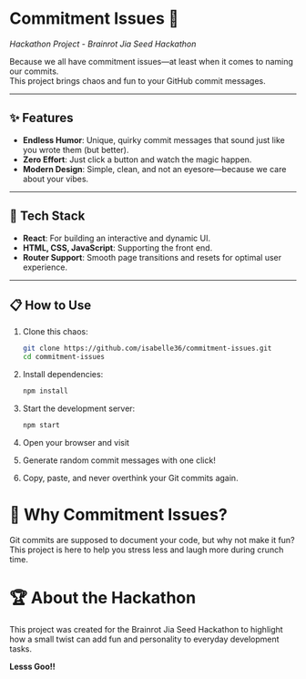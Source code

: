 # Commitment Issues 🚀  
*Hackathon Project - Brainrot Jia Seed Hackathon*  

Because we all have commitment issues—at least when it comes to naming our commits.  
This project brings chaos and fun to your GitHub commit messages.  

---

## ✨ Features  
- **Endless Humor**: Unique, quirky commit messages that sound just like you wrote them (but better).  
- **Zero Effort**: Just click a button and watch the magic happen.  
- **Modern Design**: Simple, clean, and not an eyesore—because we care about your vibes.  

---

## 🎨 Tech Stack  
- **React**: For building an interactive and dynamic UI.  
- **HTML, CSS, JavaScript**: Supporting the front end.  
- **Router Support**: Smooth page transitions and resets for optimal user experience.  
---


## 📋 How to Use  

1. Clone this chaos:  
    ```bash  
   git clone https://github.com/isabelle36/commitment-issues.git  
   cd commitment-issues  
2. Install dependencies:
   ```bash
   npm install
3. Start the development server:
   ```bash
   npm start
4. Open your browser and visit

5. Generate random commit messages with one click!
   
6. Copy, paste, and never overthink your Git commits again.

# 🤔 Why Commitment Issues?
Git commits are supposed to document your code, but why not make it fun?
This project is here to help you stress less and laugh more during crunch time.

# 🏆 About the Hackathon
This project was created for the Brainrot Jia Seed Hackathon to highlight how a small twist can add fun and personality to everyday development tasks.

**Lesss Goo!!**
